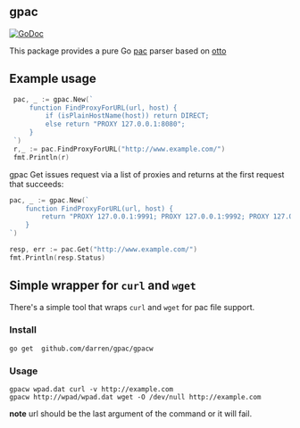## gpac

[![GoDoc](https://godoc.org/github.com/darren/gpac?status.png)](https://godoc.org/github.com/darren/gpac)


This package provides a pure Go [pac](https://developer.mozilla.org/en-US/docs/Web/HTTP/Proxy_servers_and_tunneling/Proxy_Auto-Configuration_(PAC)_file) parser based on [otto](https://github.com/robertkrimen/otto)

## Example usage

```go
 pac, _ := gpac.New(`
     function FindProxyForURL(url, host) {
         if (isPlainHostName(host)) return DIRECT;
         else return "PROXY 127.0.0.1:8080";
     }
 `)
 r,_ := pac.FindProxyForURL("http://www.example.com/")
 fmt.Println(r)
```

gpac Get issues request via a list of proxies and  returns at the first request that succeeds:
```go
pac, _ := gpac.New(`
    function FindProxyForURL(url, host) {
        return "PROXY 127.0.0.1:9991; PROXY 127.0.0.1:9992; PROXY 127.0.0.1:8080; DIRECT"
    }
`)

resp, err := pac.Get("http://www.example.com/")
fmt.Println(resp.Status)
```

## Simple wrapper for `curl` and `wget`

There's a simple tool that wraps `curl` and `wget` for pac file support.

### Install

```
go get  github.com/darren/gpac/gpacw
```

### Usage

```
gpacw wpad.dat curl -v http://example.com
gpacw http://wpad/wpad.dat wget -O /dev/null http://example.com
```

**note** url should be the last argument of the command or it will fail.
